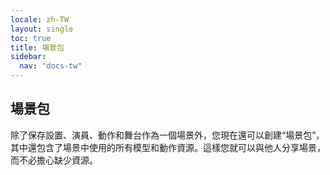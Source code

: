 ```yaml
---
locale: zh-TW
layout: single
toc: true
title: 場景包
sidebar:
  nav: "docs-tw"
---
```

## 場景包
除了保存設置、演員、動作和舞台作為一個場景外，您現在還可以創建“場景包”，其中還包含了場景中使用的所有模型和動作資源。這樣您就可以與他人分享場景，而不必擔心缺少資源。